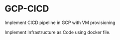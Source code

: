 # GCP-CICD
Implement CICD pipeline in GCP with VM provisioning

Implement Infrastructure as Code using docker file.